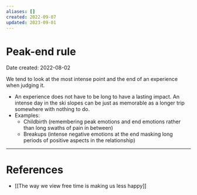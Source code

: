 ```yaml
---
aliases: []
created: 2022-09-07
updated: 2023-09-01
---
```


# Peak-end rule
Date created: 2022-08-02

We tend to look at the most intense point and the end of an experience when judging it.

- An experience does not have to be long to have a lasting impact. An intense day in the ski slopes can be just as memorable as a longer trip somewhere with nothing to do.
- Examples:
	- Childbirth (remembering peak emotions and end emotions rather than long swaths of pain in between)
	- Breakups (intense negative emotions at the end masking long periods of positive aspects in the relationship)

---
# References
* [[The way we view free time is making us less happy]]